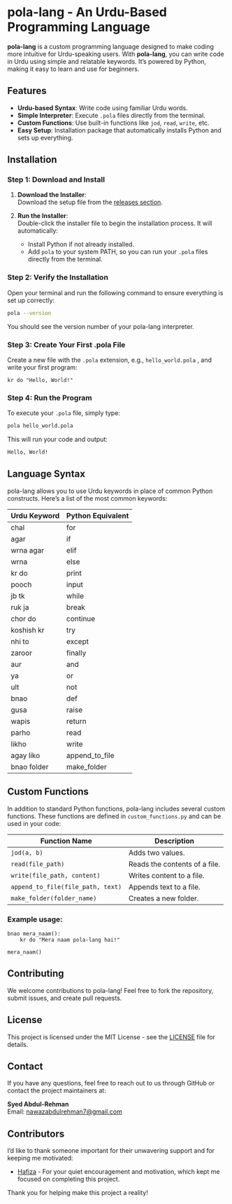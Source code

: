 # **pola-lang** - An Urdu-Based Programming Language

**pola-lang** is a custom programming language designed to make coding more intuitive for Urdu-speaking users. With **pola-lang**, you can write code in Urdu using simple and relatable keywords. It’s powered by Python, making it easy to learn and use for beginners.

## Features

- **Urdu-based Syntax**: Write code using familiar Urdu words.
- **Simple Interpreter**: Execute `.pola` files directly from the terminal.
- **Custom Functions**: Use built-in functions like `jod`, `read`, `write`, etc.
- **Easy Setup**: Installation package that automatically installs Python and sets up everything.

## Installation

### Step 1: Download and Install

1. **Download the Installer**:  
   Download the setup file from the [releases section](https://github.com/SyedAbdul-Rehman/pola-lang/releases).

2. **Run the Installer**:  
   Double-click the installer file to begin the installation process. It will automatically:
   - Install Python if not already installed.
   - Add `pola` to your system PATH, so you can run your `.pola` files directly from the terminal.

### Step 2: Verify the Installation

Open your terminal and run the following command to ensure everything is set up correctly:

```bash
pola --version
```

You should see the version number of your pola-lang interpreter.

### Step 3: Create Your First .pola File
Create a new file with the `.pola` extension, e.g., `hello_world.pola` , and write your first program:

```
kr do "Hello, World!"
```

### Step 4: Run the Program
To execute your `.pola` file, simply type:

```bash
pola hello_world.pola
```

This will run your code and output:

```bash
Hello, World!
```

## Language Syntax

pola-lang allows you to use Urdu keywords in place of common Python constructs. Here’s a list of the most common keywords:

| Urdu Keyword           | Python Equivalent       |
|------------------------|-------------------------|
| chal                    | for                     |
| agar                    | if                      |
| wrna agar               | elif                    |
| wrna                    | else                    |
| kr do                   | print                   |
| pooch                   | input                   |
| jb tk                   | while                   |
| ruk ja                  | break                   |
| chor do                 | continue                |
| koshish kr              | try                     |
| nhi to                  | except                  |
| zaroor                  | finally                 |
| aur                     | and                     |
| ya                      | or                      |
| ult                     | not                     |
| bnao                    | def                     |
| gusa                    | raise                   |
| wapis                   | return                  |
| parho                   | read                    |
| likho                   | write                   |
| agay liko               | append_to_file          |
| bnao folder             | make_folder             |


## Custom Functions

In addition to standard Python functions, pola-lang includes several custom functions. These functions are defined in `custom_functions.py` and can be used in your code:

| Function Name           | Description                                  |
|-------------------------|----------------------------------------------|
| `jod(a, b)`             | Adds two values.                             |
| `read(file_path)`       | Reads the contents of a file.               |
| `write(file_path, content)` | Writes content to a file.                 |
| `append_to_file(file_path, text)` | Appends text to a file.           |
| `make_folder(folder_name)` | Creates a new folder.                      |

### Example usage:

```
bnao mera_naam():
    kr do "Mera naam pola-lang hai!"

mera_naam()
```

## Contributing

We welcome contributions to pola-lang! Feel free to fork the repository, submit issues, and create pull requests.

## License

This project is licensed under the MIT License - see the [LICENSE](LICENSE) file for details.


## Contact

If you have any questions, feel free to reach out to us through GitHub or contact the project maintainers at:

**Syed Abdul-Rehman**  
Email: [nawazabdulrehman7@gmail.com](mailto:your-email@example.com)


## Contributors

I’d like to thank someone important for their unwavering support and for keeping me motivated:

- [Hafiza](https://github.com/hafeeza9229) - For your quiet encouragement and motivation, which kept me focused on completing this project.

Thank you for helping make this project a reality!


